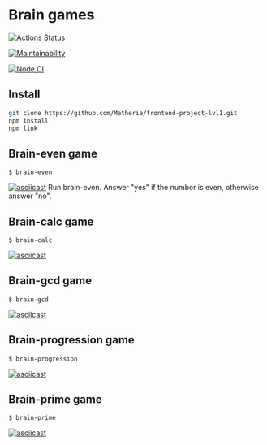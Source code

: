 # Brain games

[![Actions Status](https://github.com/Matheria/frontend-project-lvl1/workflows/hexlet-check/badge.svg)](https://github.com/Matheria/frontend-project-lvl1/actions)

[![Maintainability](https://api.codeclimate.com/v1/badges/8d17f87570a1272730a2/maintainability)](https://codeclimate.com/github/Matheria/frontend-project-lvl1/maintainability)

[![Node CI](https://github.com/Matheria/frontend-project-lvl1/actions/workflows/node.yml/badge.svg)](https://github.com/Matheria/frontend-project-lvl1/actions)

## Install

```sh
git clone https://github.com/Matheria/frontend-project-lvl1.git
npm install
npm link
```

## Brain-even game

`$ brain-even`

[![asciicast](https://asciinema.org/a/sIHwXMNUOjQUKCR8P58XDW3VP.svg)](https://asciinema.org/a/sIHwXMNUOjQUKCR8P58XDW3VP)
Run brain-even. Answer "yes" if the number is even, otherwise answer "no".

## Brain-calc game

`$ brain-calc`

[![asciicast](https://asciinema.org/a/txZTdOfaifnCzjrbuFG7CW7ed.svg)](https://asciinema.org/a/txZTdOfaifnCzjrbuFG7CW7ed)

## Brain-gcd game

`$ brain-gcd`

[![asciicast](https://asciinema.org/a/ybrLZ6ZCE4Q9sOHR5i9PpgA6D.svg)](https://asciinema.org/a/ybrLZ6ZCE4Q9sOHR5i9PpgA6D)

## Brain-progression game

`$ brain-progression`

[![asciicast](https://asciinema.org/a/STKI9ZUV63ELlevgOoVeMIocy.svg)](https://asciinema.org/a/STKI9ZUV63ELlevgOoVeMIocy)

## Brain-prime game

`$ brain-prime`

[![asciicast](https://asciinema.org/a/x9r05xGpraiWNMz2DM4ghQYI0.svg)](https://asciinema.org/a/x9r05xGpraiWNMz2DM4ghQYI0)
